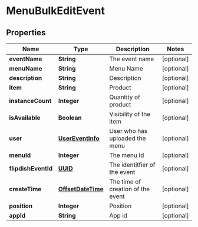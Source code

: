 
# MenuBulkEditEvent

## Properties
Name | Type | Description | Notes
------------ | ------------- | ------------- | -------------
**eventName** | **String** | The event name |  [optional]
**menuName** | **String** | Menu Name |  [optional]
**description** | **String** | Description |  [optional]
**item** | **String** | Product |  [optional]
**instanceCount** | **Integer** | Quantity of product |  [optional]
**isAvailable** | **Boolean** | Visibility of the item |  [optional]
**user** | [**UserEventInfo**](UserEventInfo.md) | User who has uploaded the menu |  [optional]
**menuId** | **Integer** | The menu Id |  [optional]
**flipdishEventId** | [**UUID**](UUID.md) | The identitfier of the event |  [optional]
**createTime** | [**OffsetDateTime**](OffsetDateTime.md) | The time of creation of the event |  [optional]
**position** | **Integer** | Position |  [optional]
**appId** | **String** | App id |  [optional]



